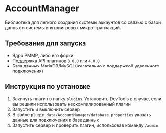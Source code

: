 # AccountManager
Библиотека для легкого создания системы аккаунтов со связью с базой данных и системы внутриигровых микро-транзакций.

## Требования для запуска
- Ядро PMMP, либо его форки
- Поддержка API плагинов `3.0.0` или `4.0.0`
- База данных MariaDB/MySQL(желательно с поддержкой удаленного подключения)

## Инструкция по установке
1) Закинуть плагин в папку `plugins`. Установить DevTools в случае, если вы решили использовать нескомпилированный плагин
2) Запустить и выключить сервер
3) В файле `plugin_data/AccountManager/database.properties` указать данные для подключения к базе данных
4) Запустить сервер и проверить плагин, использовав команду `/admin`
